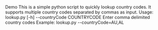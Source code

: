 Demo
This is a simple python script to quickly lookup country codes. It supports multiple country codes separated by commas as input.
Usage: lookup.py [-h] --countryCode COUNTRYCODE
Enter comma delimited country codes
Example:
  lookup.py --countryCode=AU,AL

